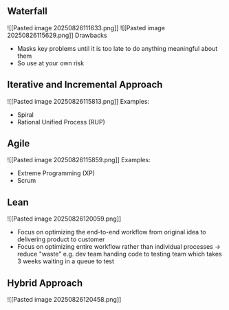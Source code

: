## Waterfall
![[Pasted image 20250826111633.png]]
![[Pasted image 20250826115629.png]]
Drawbacks
- Masks key problems until it is too late to do anything meaningful about them
- So use at your own risk

## Iterative and Incremental Approach
![[Pasted image 20250826115813.png]]
Examples:
- Spiral
- Rational Unified Process (RUP)
## Agile
![[Pasted image 20250826115859.png]]
Examples:
- Extreme Programming (XP)
- Scrum
## Lean
![[Pasted image 20250826120059.png]]
- Focus on optimizing the end-to-end workflow from original idea to delivering product to customer
- Focus on optimizing entire workflow rather than individual processes -> reduce "waste" e.g. dev team handing code to testing team which takes 3 weeks waiting in a queue to test

## Hybrid Approach
![[Pasted image 20250826120458.png]]